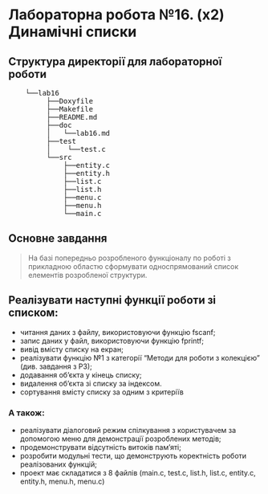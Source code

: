 # Лабораторна робота  №16.  (х2) Динамічні  списки

## Структура директорії для  лабораторної роботи
<pre>
    └──lab16
         ├──Doxyfile
         ├──Makefile
         ├──README.md
         ├──doc
         │   └──lab16.md
         ├──test
         │    └──test.c
         └──src
             ├──entity.c
             ├──entity.h
             ├──list.c
             ├──list.h
             ├──menu.c
             ├──menu.h
             └──main.c
</pre>

## Основне завдання
> На базі попередньо розробленого функціоналу по роботі з прикладною областю сформувати односпрямований список елементів розробленої структури.

## Реалізувати наступні функції роботи зі списком:
- читання  даних  з файлу, використовуючи функцію fscanf;
- запис даних  у файл, використовуючи функцію fprintf;
- вивід вмісту списку на екран;
- реалізувати функцію №1 з категорії “Методи для роботи з колекцією” (див.  завдання з РЗ);
- додавання об’єкта у  кінець списку;
- видалення об’єкта  зі  списку за індексом.
- сортування вмісту списку за одним з  критеріїв
### А також:
- реалізувати   діалоговий   режим   спілкування   з   користувачем   за   допомогою   меню   для демонстрації  розроблених методів;
- продемонструвати відсутність витоків пам’яті;
- розробити модульні тести, що демонструють коректність роботи реалізованих функцій;
- проект має складатися з 8 файлів (main.c, test.c, list.h, list.c, entity.c, entity.h, menu.h, menu.c)